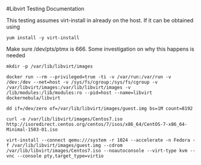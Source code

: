 #Libvirt Testing Documentation

This testing assumes virt-install in already on the host.  If it can be obtained using

```
yum install -y virt-install
```

Make sure /dev/pts/ptmx is 666.  Some investigation on why this happens is needed

```
mkdir -p /var/lib/libvirt/images

docker run --rm --privileged=true -ti -v /var/run:/var/run -v /dev:/dev --net=host -v /sys/fs/cgroup:/sys/fs/cgroup -v /var/libvirt/images:/var/lib/libvirt/images -v /lib/modules:/lib/modules:ro --pid=host --name=libvirt dockernebula/libvirt

dd if=/dev/zero of=/var/lib/libvirt/images/guest.img bs=1M count=8192

curl -o /var/lib/libvirt/images/Centos7.iso http://isoredirect.centos.org/centos/7/isos/x86_64/CentOS-7-x86_64-Minimal-1503-01.iso

virt-install --connect qemu:///system -r 1024 --accelerate -n Fedora -f /var/lib/libvirt/images/guest.img --cdrom /var/lib/libvirt/images/Centos7.iso --noautoconsole --virt-type kvm --vnc --console pty,target_type=virtio
```